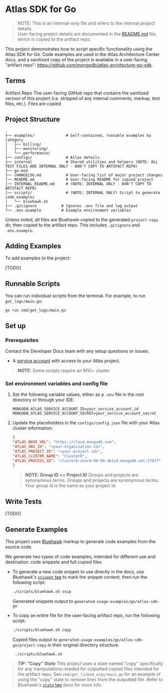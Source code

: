 # Atlas SDK for Go 

> NOTE: This is an internal-only file and refers to the internal project details.  
> User-facing project details are documented in the [README.md](README.md) file, which is copied to the artifact repo.

This project demonstrates how to script specific functionality using the Atlas
SDK for Go. Code examples are used in the Atlas Architecture Center docs, and
a sanitized copy of the project is available in a user-facing "artifact repo": 
https://github.com/mongodb/atlas-architecture-go-sdk.

## Terms

Artifact Repo
The user-facing GitHub repo that contains the sanitized version of this project (i.e. stripped of any internal comments, markup, test files, etc.).
Files are copied




## Project Structure
```text
.
├── examples/              # Self-contained, runnable examples by category
│   ├── billing/
│   ├── monitoring/
│   └── performance/
├── configs/               # Atlas details 
├── internal               # Shared utilities and helpers (NOTE: ALL TEST FILES ARE INTERNAL ONLY - DON'T COPY TO ARTIFACT REPO)
├── go.mod
├── CHANGELOG.md           # User-facing list of major project changes
│── README.md              # User-facing README for copied project
│── INTERNAL_README.md     # (NOTE: INTERNAL ONLY - DON'T COPY TO ARTIFACT REPO)
│── scripts/               # (NOTE: INTERNAL ONLY) Script to generate code examples
│   └── bluehawk.sh 
├── .gitignore           # Ignores .env file and log output
└── .env.example         # Example environment variables         
```
Unless noted, all files are Bluehawk-copied to the generated `project-copy` dir, then copied to the artifact repo. This includes `.gitignore` and `.env.example`. 

## Adding Examples
To add examples to the project: 

[TODO] 

## Runnable Scripts
You can run individual scripts from the terminal. For example, to run `get_logs/main.go`:
```shell
go run cmd/get_logs/main.go
```

## Set up 

### Prerequisites

Contact the Developer Docs team with any setup questions or issues.

- A [service account](https://www.mongodb.com/docs/atlas/api/service-accounts-overview/#std-label-service-accounts-overview) with access to your Atlas project. 

> **NOTE:** Some scripts require an M10+ cluster

### Set environment variables and config file

1. Set the following variable values, either as a `.env` file in the root directory or through your IDE:
   ```dotenv
   MONGODB_ATLAS_SERVICE_ACCOUNT_ID=your_service_account_id
   MONGODB_ATLAS_SERVICE_ACCOUNT_SECRET=your_service_account_secret
2. Update the placeholders in the `configs/config.json` file with your Atlas cluster information:
    ```json
   {
    "ATLAS_BASE_URL": "https://cloud.mongodb.com", 
    "ATLAS_ORG_ID": "<your-organization-id>",
    "ATLAS_PROJECT_ID": "<your-project-id>",
    "ATLAS_CLUSTER_NAME": "Cluster0",
    "ATLAS_PROCESS_ID": "cluster0-shard-00-00.ab1cd.mongodb.net:27017"
   }
    ```
    > **NOTE: Group ID == Project ID** Groups and projects are synonymous terms. Groups and projects are synonymous terms. Your group id is the same as your project id. 

## Write Tests

[TODO]

## Generate Examples

This project uses [Bluehawk](https://mongodb-university.github.io/Bluehawk/) markup to generate code examples from 
the source code.

We generate two types of code examples, intended for different use and destination: code snippets and full copied files

- To generate a new code snippet to use directly in the docs, use Bluehawk's [`snippet` tag](https://mongodb-university.github.io/Bluehawk/reference/tags#snippet) to mark the snippet content, then run the following script:
  ```bash
  ./scripts/bluehawk.sh snip
  ```
  Generated snippets output to `generated-usage-examples/go/atlas-sdk-go`
- To copy an entire file for the user-facing artifact repo, run the following script:
  ```bash
  ./scripts/bluehawk.sh copy
  ```
  Copied files output to `generated-usage-examples/go/atlas-sdk-go/project-copy` in their original directory structure.


  ```shell
   ./scripts/bluehawk.sh
   ```

> **TIP: "Copy" State** This project uses a state named "copy" specifically for any manipulations needed for outputted copied files intended for the artifact repo. See `cmd/get_linked_orgs/main.go` for an example of using the "copy" state to remove lines from the outputted file. Refer to Bluehawk's [`state` tag](https://mongodb-university.github.io/Bluehawk/reference/tags#state) docs for more info.
